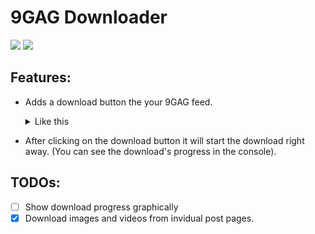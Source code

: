 # 9GAG Downloader
![](https://img.shields.io/github/v/release/TryHardDood/9gag-downloader) ![](https://img.shields.io/github/downloads/TryHardDood/9gag-downloader/total)

## Features:

* Adds a download button the your 9GAG feed. <details>
  <summary>Like this</summary>
  
  ![](https://i.imgur.com/NtNpU05.png)  
</details>

* After clicking on the download button it will start the download right away. (You can see the download's progress in the console).

## TODOs:

- [ ] Show download progress graphically
- [x] Download images and videos from invidual post pages.
